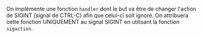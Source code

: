On implémente une fonction ```handler``` dont le but va être de changer l'action de SIGINT (signal de CTRL-C) afin que celui-ci soit ignoré. On attribuera cette fonction UNIQUEMENT au signal SIGINT en utilisant la fonction ```sigaction```.
